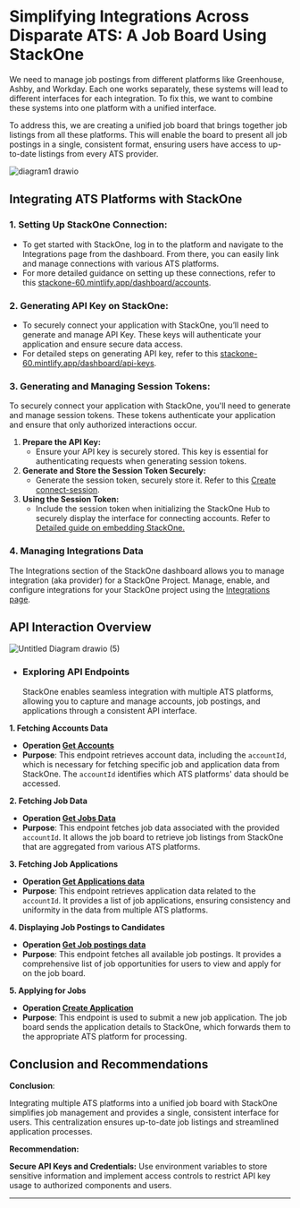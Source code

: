 # Simplifying Integrations Across Disparate ATS: A Job Board Using StackOne

We need to manage job postings from different platforms like Greenhouse, Ashby, and Workday. Each one works separately, these systems will lead to different interfaces for each integration. To fix this, we want to combine these systems into one platform with a unified interface.

To address this, we are creating a unified job board that brings together job listings from all these platforms. This will enable the board to present all job postings in a single, consistent format, ensuring users have access to up-to-date listings from every ATS provider.


![diagram1 drawio](https://github.com/user-attachments/assets/ba62ecc0-03a7-482d-aa06-97bdf5f30cbc)


## Integrating ATS Platforms with StackOne

### 1. Setting Up StackOne Connection:
   * To get started with StackOne, log in to the platform and navigate to the Integrations page from the dashboard. From there, you can easily link and manage connections with various ATS platforms.
   * For more detailed guidance on setting up these connections, refer to this [stackone-60.mintlify.app/dashboard/accounts](https://stackone-60.mintlify.app/dashboard/accounts).

### 2. Generating API Key on StackOne:
   * To securely connect your application with StackOne, you’ll need to generate and manage API Key. These keys will authenticate your application and ensure secure data access.
   * For detailed steps on generating API key, refer to this [stackone-60.mintlify.app/dashboard/api-keys](https://stackone-60.mintlify.app/dashboard/api-keys).

### 3. Generating and Managing Session Tokens:

  To securely connect your application with StackOne, you'll need to generate and manage session tokens. These tokens authenticate your application and ensure that only authorized interactions occur.

   1. **Prepare the API Key:**
        - Ensure your API key is securely stored. This key is essential for authenticating requests when generating session tokens.
   2. **Generate and Store the Session Token Securely:**
        - Generate the session token, securely store it. Refer to this [Create connect-session](https://docs.stackone.com/reference/stackone_create_connect_session).
   3. **Using the Session Token:** 
        - Include the session token when initializing the StackOne Hub to securely display the interface for connecting accounts. Refer to [Detailed guide on embedding StackOne.](https://docs.stackone.com/docs/embedding-the-stackone-hub)

### 4. Managing Integrations Data
     
  The Integrations section of the StackOne dashboard allows you to manage integration (aka provider) for a StackOne Project. Manage, enable, and configure integrations for your StackOne 
  project using the [Integrations page](https://docs.stackone.com/docs/project-integrations).

## API Interaction Overview

  ![Untitled Diagram drawio (5)](https://github.com/user-attachments/assets/fea7ee9b-82bf-470a-9f7e-735f97bc9917)

- ### Exploring API Endpoints

  StackOne enables seamless integration with multiple ATS platforms, allowing you to capture and manage accounts, job postings, and applications through a consistent API interface.

**1\. Fetching Accounts Data**

* **Operation [ Get Accounts ](https://docs.stackone.com/reference/stackone_list_linked_accounts)**  
* **Purpose**: This endpoint retrieves account data, including the `accountId`, which is necessary for fetching specific job and application data from StackOne. The `accountId` identifies which ATS platforms' data should be accessed.  

**2\. Fetching Job Data**

* **Operation [ Get Jobs Data ](https://docs.stackone.com/reference/ats_list_jobs)**  
* **Purpose**: This endpoint fetches job data associated with the provided `accountId`. It allows the job board to retrieve job listings from StackOne that are aggregated from various ATS platforms.  

**3\. Fetching Job Applications**

* **Operation [ Get Applications data ](https://docs.stackone.com/reference/ats_list_applications)**  
* **Purpose**: This endpoint retrieves application data related to the `accountId`. It provides a list of job applications, ensuring consistency and uniformity in the data from multiple ATS platforms.  

**4\.  Displaying Job Postings to Candidates**

* **Operation [ Get Job postings data ](https://docs.stackone.com/reference/ats_list_job_postings)**  
* **Purpose**: This endpoint fetches all available job postings. It provides a comprehensive list of job opportunities for users to view and apply for on the job board.  

**5\. Applying for Jobs**

* **Operation [ Create Application](https://docs.stackone.com/reference/ats_create_application)**  
* **Purpose**: This endpoint is used to submit a new job application. The job board sends the application details to StackOne, which forwards them to the appropriate ATS platform for processing.  

## Conclusion and Recommendations

**Conclusion**:

Integrating multiple ATS platforms into a unified job board with StackOne simplifies job management and provides a single, consistent interface for users. This centralization ensures up-to-date job listings and streamlined application processes.

**Recommendation:**

**Secure API Keys and Credentials:** Use environment variables to store sensitive information and implement access controls to restrict API key usage to authorized components and users.


---
